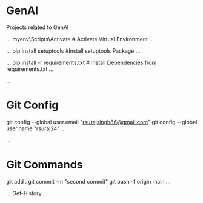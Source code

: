 # GenAI
Projects related to GenAI

...
myenv\Scripts\Activate  # Activate Virtual Environment
...

...
pip install setuptools  #Install setuptools Package
...

...
pip install -r requirements.txt  # Install Dependencies from requirements.txt
...

...
# Git Config
git config --global user.email "rsurajsingh86@gmail.com"
git config --global user.name "rsuraj24" 
...


...
# Git Commands
git add .
git commit -m "second commit"
git push -f origin main
...

...
Get-History
...
